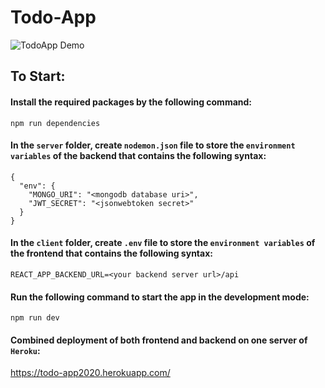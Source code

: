 # Todo-App

![TodoApp Demo](./assets/todoapp-demo.gif)

## To Start:

#### Install the required packages by the following command:

```
npm run dependencies
```

#### In the `server` folder, create `nodemon.json` file to store the `environment variables` of the backend that contains the following syntax:

```
{
  "env": {
    "MONGO_URI": "<mongodb database uri>",
    "JWT_SECRET": "<jsonwebtoken secret>"
  }
}
```
#### In the `client` folder, create `.env` file to store the `environment variables` of the frontend that contains the following syntax:

```
REACT_APP_BACKEND_URL=<your backend server url>/api
```

#### Run the following command to start the app in the development mode:

```
npm run dev
```

#### Combined deployment of both frontend and backend on one server of `Heroku`:

https://todo-app2020.herokuapp.com/
